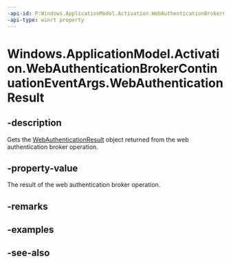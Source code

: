 ```yaml
---
-api-id: P:Windows.ApplicationModel.Activation.WebAuthenticationBrokerContinuationEventArgs.WebAuthenticationResult
-api-type: winrt property
---
```


<!-- Property syntax
public Windows.Security.Authentication.Web.WebAuthenticationResult WebAuthenticationResult { get; }
-->

# Windows.ApplicationModel.Activation.WebAuthenticationBrokerContinuationEventArgs.WebAuthenticationResult

## -description
Gets the [WebAuthenticationResult](../windows.security.authentication.web/webauthenticationresult.md) object returned from the web authentication broker operation.

## -property-value
The result of the web authentication broker operation.

## -remarks

## -examples

## -see-also
